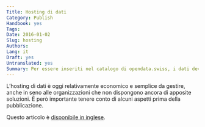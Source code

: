 ```yaml
---
Title: Hosting di dati
Category: Publish
Handbook: yes
Tags:
Date: 2016-01-02
Slug: hosting
Authors:
Lang: it
Draft: yes
Untranslated: yes
Summary: Per essere inseriti nel catalogo di opendata.swiss, i dati devono essere liberamente accessibili da qualche parte. Sul portale vengono pubblicati unicamente i metadati e un link ai dati. L’hosting di dati vero e proprio è tuttavia responsabilità del fornitore.
---
```


L’hosting di dati è oggi relativamente economico e semplice da gestire, anche in seno alle organizzazioni che non dispongono ancora di apposite soluzioni. È però importante tenere conto di alcuni aspetti prima della pubblicazione.

Questo articolo è [disponibile in inglese](/en/publish/hosting).
